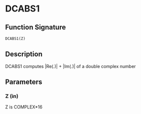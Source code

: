 # DCABS1

## Function Signature

```fortran
DCABS1(Z)
```

## Description


 DCABS1 computes |Re(.)| + |Im(.)| of a double complex number

## Parameters

### Z (in)

Z is COMPLEX*16

